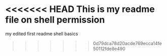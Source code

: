 <<<<<<< HEAD
This is my readme file on shell permission
=======
my edited first readme shell basics
>>>>>>> 0d79dca78d20acde769ecca14fe50112fde8e490
